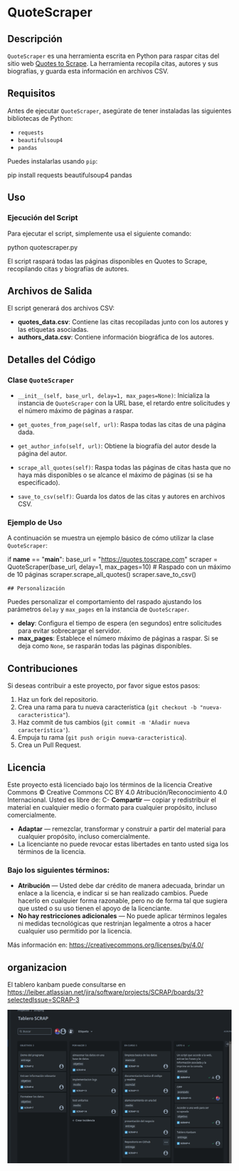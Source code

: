 
# QuoteScraper

## Descripción

`QuoteScraper` es una herramienta escrita en Python para raspar citas del sitio web [Quotes to Scrape](http://quotes.toscrape.com/). La herramienta recopila citas, autores y sus biografías, y guarda esta información en archivos CSV.

## Requisitos

Antes de ejecutar `QuoteScraper`, asegúrate de tener instaladas las siguientes bibliotecas de Python:

- `requests`
- `beautifulsoup4`
- `pandas`

Puedes instalarlas usando `pip`:

pip install requests beautifulsoup4 pandas


## Uso

### Ejecución del Script

Para ejecutar el script, simplemente usa el siguiente comando:

python quotescraper.py



El script raspará todas las páginas disponibles en Quotes to Scrape, recopilando citas y biografías de autores.

## Archivos de Salida
El script generará dos archivos CSV:

- **quotes_data.csv**: Contiene las citas recopiladas junto con los autores y las etiquetas asociadas.
- **authors_data.csv**: Contiene información biográfica de los autores.

## Detalles del Código

### Clase `QuoteScraper`

- `__init__(self, base_url, delay=1, max_pages=None)`: Inicializa la instancia de `QuoteScraper` con la URL base, el retardo entre solicitudes y el número máximo de páginas a raspar.

- `get_quotes_from_page(self, url)`: Raspa todas las citas de una página dada.

- `get_author_info(self, url)`: Obtiene la biografía del autor desde la página del autor.

- `scrape_all_quotes(self)`: Raspa todas las páginas de citas hasta que no haya más disponibles o se alcance el máximo de páginas (si se ha especificado).

- `save_to_csv(self)`: Guarda los datos de las citas y autores en archivos CSV.

### Ejemplo de Uso

A continuación se muestra un ejemplo básico de cómo utilizar la clase `QuoteScraper`:

if __name__ == "__main__":
    base_url = "https://quotes.toscrape.com"
    scraper = QuoteScraper(base_url, delay=1, max_pages=10)  # Raspado con un máximo de 10 páginas
    scraper.scrape_all_quotes()
    scraper.save_to_csv()


    ## Personalización

Puedes personalizar el comportamiento del raspado ajustando los parámetros `delay` y `max_pages` en la instancia de `QuoteScraper`.

- **delay**: Configura el tiempo de espera (en segundos) entre solicitudes para evitar sobrecargar el servidor.
- **max_pages**: Establece el número máximo de páginas a raspar. Si se deja como `None`, se rasparán todas las páginas disponibles.

## Contribuciones

Si deseas contribuir a este proyecto, por favor sigue estos pasos:

1. Haz un fork del repositorio.
2. Crea una rama para tu nueva característica (`git checkout -b "nueva-caracteristica"`).
3. Haz commit de tus cambios (`git commit -m 'Añadir nueva característica'`).
4. Empuja tu rama (`git push origin nueva-caracteristica`).
5. Crea un Pull Request.


## Licencia

Este proyecto está licenciado bajo los términos de la licencia Creative Commons &copy; Creative Commons CC BY 4.0 Atribución/Reconocimiento 4.0 Internacional.
Usted es libre de:
C- **Compartir** — copiar y redistribuir el material en cualquier medio o formato para cualquier propósito, incluso comercialmente.
- **Adaptar** — remezclar, transformar y construir a partir del material para cualquier propósito, incluso comercialmente.
- La licenciante no puede revocar estas libertades en tanto usted siga los términos de la licencia.

### Bajo los siguientes términos:
- **Atribución** — Usted debe dar crédito de manera adecuada, brindar un enlace a la licencia, e indicar si se han realizado cambios. Puede hacerlo en cualquier forma razonable, pero no de forma tal que sugiera que usted o su uso tienen el apoyo de la licenciante.
- **No hay restricciones adicionales** — No puede aplicar términos legales ni medidas tecnológicas que restrinjan legalmente a otros a hacer cualquier uso permitido por la licencia.

Más información en: https://creativecommons.org/licenses/by/4.0/ 

## organizacion

El tablero kanbam puede consultarse en https://leiber.atlassian.net/jira/software/projects/SCRAP/boards/3?selectedIssue=SCRAP-3

![captura de pantalla del kanban](image.png)